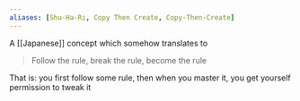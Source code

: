 ```yaml
---
aliases: [Shu-Ha-Ri, Copy Then Create, Copy-Then-Create]
---
```


A [[Japanese]] concept which somehow translates to

> Follow the rule, break the rule, become the rule

That is: you first follow some rule, then when you master it, you get yourself permission to tweak it

